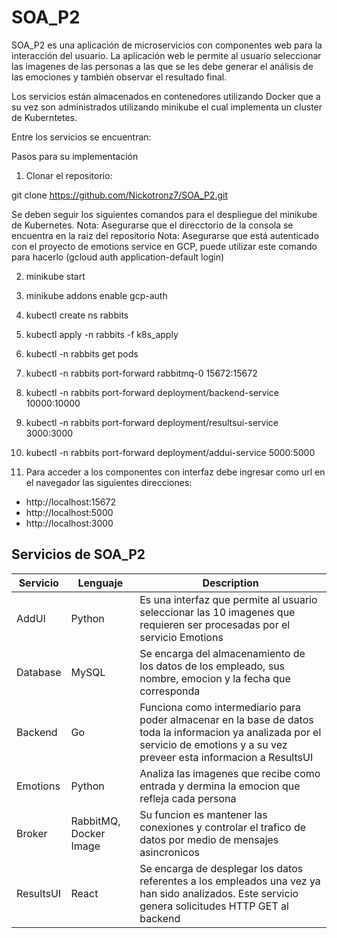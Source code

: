 # SOA_P2

SOA_P2 es una aplicación de microservicios con componentes web para la interacción del usuario. La aplicación web le permite al usuario seleccionar las imagenes de las personas a las que se les debe generar el análisis de las emociones y también observar el resultado final.

Los servicios están almacenados en contenedores utilizando Docker que a su vez son administrados utilizando minikube el cual implementa un cluster de Kuberntetes. 

Entre los servicios se encuentran:

Pasos para su implementación
1. Clonar el repositorio:

git clone https://github.com/Nickotronz7/SOA_P2.git

Se deben seguir los siguientes comandos para el despliegue del minikube de Kubernetes. 
Nota: Asegurarse que el direcctorio de la consola se encuentra en la raiz del repositorio
Nota: Asegurarse que está autenticado con el proyecto de emotions service en GCP, puede utilizar este comando para hacerlo (gcloud auth application-default login)

2. minikube start

3. minikube addons enable gcp-auth

4. kubectl create ns rabbits

5. kubectl apply -n rabbits -f k8s_apply

6. kubectl -n rabbits get pods

7. kubectl -n rabbits port-forward rabbitmq-0 15672:15672

8. kubectl -n rabbits port-forward deployment/backend-service 10000:10000

9. kubectl -n rabbits port-forward deployment/resultsui-service 3000:3000

10. kubectl -n rabbits port-forward deployment/addui-service 5000:5000

11. Para acceder a los componentes con interfaz debe ingresar como url en el navegador las siguientes direcciones:

- http://localhost:15672
- http://localhost:5000
- http://localhost:3000

## Servicios de SOA_P2
| Servicio | Lenguaje | Description |
|----------|----------|-------------|
|AddUI|Python|Es una interfaz que permite al usuario seleccionar las 10 imagenes que requieren ser procesadas por el servicio Emotions|
|Database|MySQL|Se encarga del almacenamiento de los datos de los empleado, sus nombre, emocion y la fecha que corresponda|
|Backend|Go|Funciona como intermediario para poder almacenar en la base de datos toda la informacion ya analizada por el servicio de emotions y a su vez preveer esta informacion a ResultsUI|
|Emotions|Python|Analiza las imagenes que recibe como entrada y dermina la emocion que refleja cada persona|
|Broker|RabbitMQ, Docker Image|Su funcion es mantener las conexiones y controlar el trafico de datos por medio de mensajes asincronicos|
|ResultsUI|React|Se encarga de desplegar los datos referentes a los empleados una vez ya han sido analizados. Este servicio genera solicitudes HTTP GET al backend|
